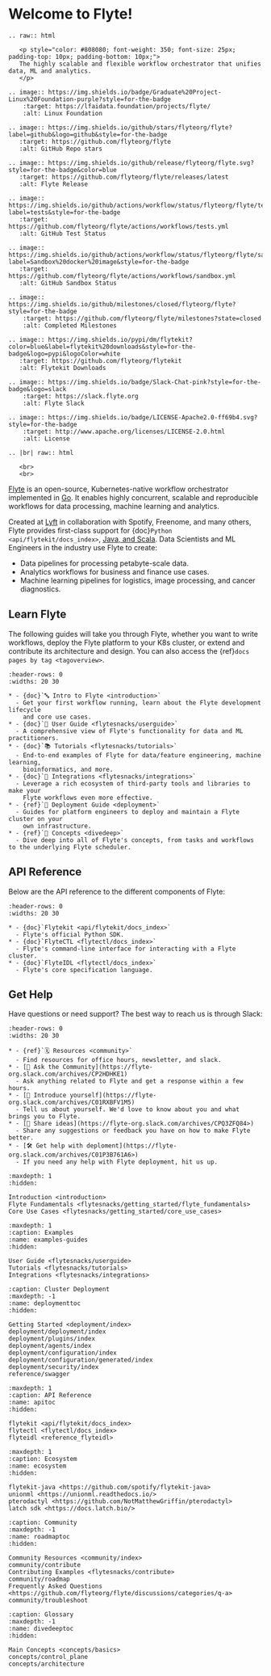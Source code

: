 # Welcome to Flyte!

```{eval-rst}
.. raw:: html

   <p style="color: #808080; font-weight: 350; font-size: 25px; padding-top: 10px; padding-bottom: 10px;">
   The highly scalable and flexible workflow orchestrator that unifies data, ML and analytics.
   </p>

.. image:: https://img.shields.io/badge/Graduate%20Project-Linux%20Foundation-purple?style=for-the-badge
    :target: https://lfaidata.foundation/projects/flyte/
    :alt: Linux Foundation

.. image:: https://img.shields.io/github/stars/flyteorg/flyte?label=github&logo=github&style=for-the-badge
   :target: https://github.com/flyteorg/flyte
   :alt: GitHub Repo stars

.. image:: https://img.shields.io/github/release/flyteorg/flyte.svg?style=for-the-badge&color=blue
   :target: https://github.com/flyteorg/flyte/releases/latest
   :alt: Flyte Release

.. image:: https://img.shields.io/github/actions/workflow/status/flyteorg/flyte/tests.yml?label=tests&style=for-the-badge
   :target: https://github.com/flyteorg/flyte/actions/workflows/tests.yml
   :alt: GitHub Test Status

.. image:: https://img.shields.io/github/actions/workflow/status/flyteorg/flyte/sandbox.yml?label=Sandbox%20docker%20image&style=for-the-badge
   :target: https://github.com/flyteorg/flyte/actions/workflows/sandbox.yml
   :alt: GitHub Sandbox Status

.. image:: https://img.shields.io/github/milestones/closed/flyteorg/flyte?style=for-the-badge
    :target: https://github.com/flyteorg/flyte/milestones?state=closed
    :alt: Completed Milestones

.. image:: https://img.shields.io/pypi/dm/flytekit?color=blue&label=flytekit%20downloads&style=for-the-badge&logo=pypi&logoColor=white
   :target: https://github.com/flyteorg/flytekit
   :alt: Flytekit Downloads

.. image:: https://img.shields.io/badge/Slack-Chat-pink?style=for-the-badge&logo=slack
    :target: https://slack.flyte.org
    :alt: Flyte Slack

.. image:: https://img.shields.io/badge/LICENSE-Apache2.0-ff69b4.svg?style=for-the-badge
    :target: http://www.apache.org/licenses/LICENSE-2.0.html
    :alt: License

.. |br| raw:: html

   <br>
   <br>

```

[Flyte](https://github.com/flyteorg/flyte) is an open-source, Kubernetes-native
workflow orchestrator implemented in [Go](https://go.dev/). It enables highly
concurrent, scalable and reproducible workflows for data processing, machine
learning and analytics.

Created at [Lyft](https://www.lyft.com/) in collaboration with Spotify,
Freenome, and many others, Flyte provides first-class support for
{doc}`Python <api/flytekit/docs_index>`,
[Java, and Scala](https://github.com/flyteorg/flytekit-java). Data Scientists
and ML Engineers in the industry use Flyte to create:

- Data pipelines for processing petabyte-scale data.
- Analytics workflows for business and finance use cases.
- Machine learning pipelines for logistics, image processing, and cancer diagnostics.

## Learn Flyte

The following guides will take you through Flyte, whether you want to write
workflows, deploy the Flyte platform to your K8s cluster, or extend and
contribute its architecture and design. You can also access the
{ref}`docs pages by tag <tagoverview>`.

```{list-table}
:header-rows: 0
:widths: 20 30

* - {doc}`🔤 Intro to Flyte <introduction>`
  - Get your first workflow running, learn about the Flyte development lifecycle
    and core use cases.
* - {doc}`📖 User Guide <flytesnacks/userguide>`
  - A comprehensive view of Flyte's functionality for data and ML practitioners.
* - {doc}`📚 Tutorials <flytesnacks/tutorials>`
  - End-to-end examples of Flyte for data/feature engineering, machine learning,
    bioinformatics, and more.
* - {doc}`🔌 Integrations <flytesnacks/integrations>`
  - Leverage a rich ecosystem of third-party tools and libraries to make your
    Flyte workflows even more effective.
* - {ref}`🚀 Deployment Guide <deployment>`
  - Guides for platform engineers to deploy and maintain a Flyte cluster on your
    own infrastructure.
* - {ref}`🧠 Concepts <divedeep>`
  - Dive deep into all of Flyte's concepts, from tasks and workflows to the underlying Flyte scheduler.
```

## API Reference

Below are the API reference to the different components of Flyte:

```{list-table}
:header-rows: 0
:widths: 20 30

* - {doc}`Flytekit <api/flytekit/docs_index>`
  - Flyte's official Python SDK.
* - {doc}`FlyteCTL <flytectl/docs_index>`
  - Flyte's command-line interface for interacting with a Flyte cluster.
* - {doc}`FlyteIDL <flytectl/docs_index>`
  - Flyte's core specification language.
```

## Get Help

Have questions or need support? The best way to reach us is through Slack:

```{list-table}
:header-rows: 0
:widths: 20 30

* - {ref}`🗓️ Resources <community>`
  - Find resources for office hours, newsletter, and slack.
* - [🤔 Ask the Community](https://flyte-org.slack.com/archives/CP2HDHKE1)
  - Ask anything related to Flyte and get a response within a few hours.
* - [👋 Introduce yourself](https://flyte-org.slack.com/archives/C01RXBFV1M5)
  - Tell us about yourself. We'd love to know about you and what brings you to Flyte.
* - [💭 Share ideas](https://flyte-org.slack.com/archives/CPQ3ZFQ84>)
  - Share any suggestions or feedback you have on how to make Flyte better.
* - [🛠 Get help with deploment](https://flyte-org.slack.com/archives/C01P3B761A6>)
  - If you need any help with Flyte deployment, hit us up.
```

```{toctree}
:maxdepth: 1
:hidden:

Introduction <introduction>
Flyte Fundamentals <flytesnacks/getting_started/flyte_fundamentals>
Core Use Cases <flytesnacks/getting_started/core_use_cases>
```

```{toctree}
:maxdepth: 1
:caption: Examples
:name: examples-guides
:hidden:

User Guide <flytesnacks/userguide>
Tutorials <flytesnacks/tutorials>
Integrations <flytesnacks/integrations>
```

```{toctree}
:caption: Cluster Deployment
:maxdepth: -1
:name: deploymenttoc
:hidden:

Getting Started <deployment/index>
deployment/deployment/index
deployment/plugins/index
deployment/agents/index
deployment/configuration/index
deployment/configuration/generated/index
deployment/security/index
reference/swagger
```

```{toctree}
:maxdepth: 1
:caption: API Reference
:name: apitoc
:hidden:

flytekit <api/flytekit/docs_index>
flytectl <flytectl/docs_index>
flyteidl <reference_flyteidl>
```

```{toctree}
:maxdepth: 1
:caption: Ecosystem
:name: ecosystem
:hidden:

flytekit-java <https://github.com/spotify/flytekit-java>
unionml <https://unionml.readthedocs.io/>
pterodactyl <https://github.com/NotMatthewGriffin/pterodactyl>
latch sdk <https://docs.latch.bio/>
```

```{toctree}
:caption: Community
:maxdepth: -1
:name: roadmaptoc
:hidden:

Community Resources <community/index>
community/contribute
Contributing Examples <flytesnacks/contribute>
community/roadmap
Frequently Asked Questions <https://github.com/flyteorg/flyte/discussions/categories/q-a>
community/troubleshoot
```

```{toctree}
:caption: Glossary
:maxdepth: -1
:name: divedeeptoc
:hidden:

Main Concepts <concepts/basics>
concepts/control_plane
concepts/architecture
```
